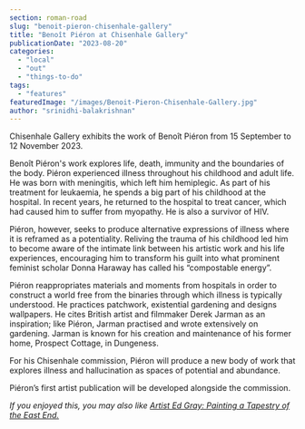 ```yaml
---
section: roman-road
slug: "benoit-pieron-chisenhale-gallery"
title: "Benoît Piéron at Chisenhale Gallery"
publicationDate: "2023-08-20"
categories: 
  - "local"
  - "out"
  - "things-to-do"
tags: 
  - "features"
featuredImage: "/images/Benoit-Pieron-Chisenhale-Gallery.jpg"
author: "srinidhi-balakrishnan"
---
```


Chisenhale Gallery exhibits the work of Benoît Piéron from 15 September to 12 November 2023.

Benoît Piéron's work explores life, death, immunity and the boundaries of the body. Piéron experienced illness throughout his childhood and adult life. He was born with meningitis, which left him hemiplegic. As part of his treatment for leukaemia, he spends a big part of his childhood at the hospital. In recent years, he returned to the hospital to treat cancer, which had caused him to suffer from myopathy. He is also a survivor of HIV. 

Piéron, however, seeks to produce alternative expressions of illness where it is reframed as a potentiality. Reliving the trauma of his childhood led him to become aware of the intimate link between his artistic work and his life experiences, encouraging him to transform his guilt into what prominent feminist scholar Donna Haraway has called his “compostable energy”.

Piéron reappropriates materials and moments from hospitals in order to construct a world free from the binaries through which illness is typically understood. He practices patchwork, existential gardening and designs wallpapers. He cites British artist and filmmaker Derek Jarman as an inspiration; like Piéron, Jarman practised and wrote extensively on gardening. Jarman is known for his creation and maintenance of his former home, Prospect Cottage, in Dungeness. 

For his Chisenhale commission, Piéron will produce a new body of work that explores illness and hallucination as spaces of potential and abundance.

Piéron’s first artist publication will be developed alongside the commission.

_If you enjoyed this, you may also like [Artist Ed Gray: Painting a Tapestry of the East End.](https://romanroadlondon.com/artist-ed-gray-painting-east-london/)_


